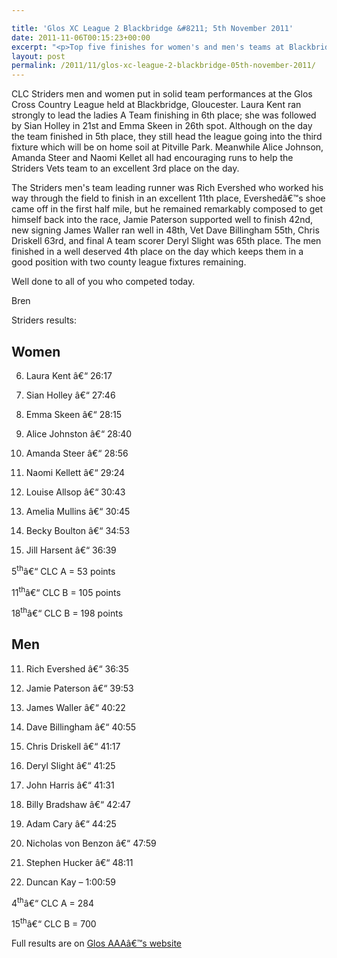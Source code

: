 ```yaml
---

title: 'Glos XC League 2 Blackbridge &#8211; 5th November 2011'
date: 2011-11-06T00:15:23+00:00
excerpt: "<p>Top five finishes for women's and men's teams at Blackbridge...</p>"
layout: post
permalink: /2011/11/glos-xc-league-2-blackbridge-05th-november-2011/
---
```

</p> 

CLC Striders men and women put in solid team performances at the Glos Cross Country League held at Blackbridge, Gloucester. Laura Kent ran strongly to lead the ladies A Team finishing in 6th place; she was followed by Sian Holley in 21st and Emma Skeen in 26th spot. Although on the day the team finished in 5th place, they still head the league going into the third fixture which will be on home soil at Pitville Park. Meanwhile Alice Johnson, Amanda Steer and Naomi Kellet all had encouraging runs to help the Striders Vets team to an excellent 3rd place on the day.

The Striders men's team leading runner was Rich Evershed who worked his way through the field to finish in an excellent 11th place, Evershedâ€™s shoe came off in the first half mile, but he remained remarkably composed to get himself back into the race, Jamie Paterson supported well to finish 42nd, new signing James Waller ran well in 48th, Vet Dave Billingham 55th, Chris Driskell 63rd, and final A team scorer Deryl Slight was 65th place. The men finished in a well deserved 4th place on the day which keeps them in a good position with two county league fixtures remaining. 

Well done to all of you who competed today. 

Bren

Striders results: 

## Women

6) Laura Kent â€“ 26:17

21) Sian Holley â€“ 27:46

26) Emma Skeen â€“ 28:15

29) Alice Johnston â€“ 28:40

35) Amanda Steer â€“ 28:56

41) Naomi Kellett â€“ 29:24

55) Louise Allsop â€“ 30:43

56) Amelia Mullins â€“ 30:45

87) Becky Boulton â€“ 34:53

94) Jill Harsent â€“ 36:39

5<sup>th</sup>â€“ CLC A = 53 points

11<sup>th</sup>â€“ CLC B = 105 points

18<sup>th</sup>â€“ CLC B = 198 points

## Men

11) Rich Evershed â€“ 36:35

42) Jamie Paterson â€“ 39:53

48) James Waller â€“ 40:22

55) Dave Billingham â€“ 40:55

63) Chris Driskell â€“ 41:17

65) Deryl Slight â€“ 41:25

68) John Harris â€“ 41:31

87) Billy Bradshaw â€“ 42:47

105) Adam Cary â€“ 44:25

133) Nicholas von Benzon â€“ 47:59

136) Stephen Hucker â€“ 48:11

171) Duncan Kay &#8211; 1:00:59

4<sup>th</sup>â€“ CLC A = 284

15<sup>th</sup>â€“ CLC B = 700

Full results are on <a href="http://www.glosaaa.org.uk/GAAA_newresultstable.htm" target="_blank" rel="nofollow">Glos AAAâ€™s website</a></p>